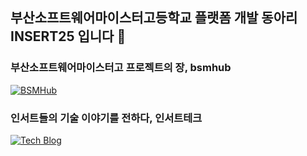 ## 부산소프트웨어마이스터고등학교 플랫폼 개발 동아리 INSERT25 입니다 👋

### 부산소프트웨어마이스터고 프로젝트의 장, bsmhub
[![BSMHub](https://img.shields.io/static/v1?label=bsmhub&message=플랫폼&color=blue&style=for-the-badge&logo=github)](https://github.com/insert-intern-24/bsmhub.git)

### 인서트들의 기술 이야기를 전하다, 인서트테크
[![Tech Blog](https://img.shields.io/static/v1?label=InsertTech&message=기술블로그&color=green&style=for-the-badge&logo=blogger)](https://github.com/insert-intern-24/tech-blog.git)
